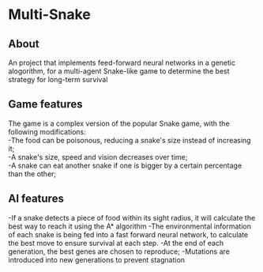 # Multi-Snake

## About

An project that implements feed-forward neural networks in a genetic alogorithm, for a multi-agent Snake-like game to determine the best strategy for long-term survival

## Game features

The game is a complex version of the popular Snake game, with the following modifications:<br>
-The food can be poisonous, reducing a snake's size instead of increasing it;<br>
-A snake's size, speed and vision decreases over time; <br>
-A snake can eat another snake if one is bigger by a certain percentage than the other; <br>

## AI features
-If a snake detects a piece of food within its sight radius, it will calculate the best way to reach it using the A* algorithm
-The environmental information of each snake is being fed into a fast forward neural network, to calculate the best move to ensure survival at each step.
-At the end of each generation, the best genes are chosen to reproduce;
-Mutations are introduced into new generations to prevent stagnation

